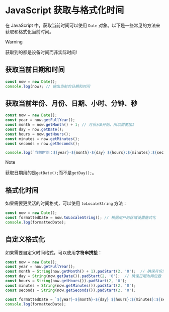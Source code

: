 # JavaScript 获取与格式化时间
在 JavaScript 中，获取当前时间可以使用 `Date` 对象。以下是一些常见的方法来获取和格式化当前时间。  

> [!WARNING]  
> 获取到的都是设备时间而非实际时间!  

## 获取当前日期和时间

```javascript
const now = new Date();
console.log(now); // 输出当前的日期和时间
```

## 获取当前年份、月份、日期、小时、分钟、秒

```javascript
const now = new Date();
const year = now.getFullYear();
const month = now.getMonth() + 1; // 月份从0开始，所以需要加1
const day = now.getDate();
const hours = now.getHours();
const minutes = now.getMinutes();
const seconds = now.getSeconds();

console.log(`当前时间：${year}-${month}-${day} ${hours}:${minutes}:${seconds}`);
```

> [!NOTE]  
> 获取日期用的是`getDate();`而不是`getDay();`。

## 格式化时间
如果需要更灵活的时间格式，可以使用 `toLocaleString` 方法：

```javascript
const now = new Date();
const formattedDate = now.toLocaleString(); // 根据用户的区域设置格式化
console.log(formattedDate);
```

## 自定义格式化
如果需要自定义时间格式，可以使用**字符串拼接**：  

```javascript
const now = new Date();
const year = now.getFullYear();
const month = String(now.getMonth() + 1).padStart(2, '0');  // 确保月份为两位数
const day = String(now.getDate()).padStart(2, '0');  // 确保日期为两位数
const hours = String(now.getHours()).padStart(2, '0');
const minutes = String(now.getMinutes()).padStart(2, '0');
const seconds = String(now.getSeconds()).padStart(2, '0');

const formattedDate = `${year}-${month}-${day} ${hours}:${minutes}:${seconds}`;
console.log(formattedDate);
```
